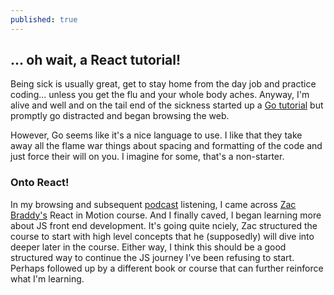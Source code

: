 ```yaml
---
published: true
---
```

## ... oh wait, a React tutorial!

Being sick is usually great, get to stay home from the day job and practice coding... unless you get the flu and your whole body aches. Anyway, I'm alive and well and on the tail end of the sickness started up a [Go tutorial](https://www.packtpub.com/application-development/learn-go-3-hours-video") but promptly go distracted and began browsing the web.

However, Go seems like it's a nice language to use. I like that they take away all the flame war things about spacing and formatting of the code and just force their will on you. I imagine for some, that's a non-starter.

### Onto React! 

In my browsing and subsequent [podcast](https://cynicaldeveloper.com/podcast/109/) listening, I came across [Zac Braddy's](https://www.manning.com/livevideo/react-in-motion") React in Motion course. And I finally caved, I began learning more about JS front end development. It's going quite nciely, Zac structured the course to start with high level concepts that he (supposedly) will dive into deeper later in the course. Either way, I think this should be a good structured way to continue the JS journey I've been refusing to start. Perhaps followed up by a different book or course that can further reinforce what I'm learning.
